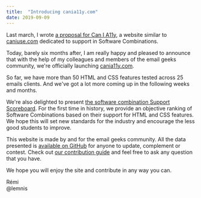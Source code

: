 ```yaml
---
title:  "Introducing cania11y.com"
date: 2019-09-09
---
```


Last march, I wrote [a proposal for Can I A11y](/news/2019-03-15-cania11y-a-proposal/), a website similar to [caniuse.com](https://www.caniuse.com) dedicated to support in Software Combinations.

Today, barely six months after, I am really happy and pleased to announce that with the help of my colleagues and members of the email geeks community, we're officially launching [cania11y.com](https://www.cania11y.com).

So far, we have more than 50 HTML and CSS features tested across 25 emails clients. And we've got a lot more coming up in the following weeks and months.

We're also delighted to present [the software combination Support Scoreboard](/scoreboard/). For the first time in history, we provide an objective ranking of Software Combinations based on their support for HTML and CSS features. We hope this will set new standards for the industry and encourage the less good students to improve.

This website is made by and for the email geeks community. All the data presented is [available on GitHub](https://github.com/lemnis/cania11y/tree/master/_features) for anyone to update, complement or contest. Check out [our contribution guide](https://github.com/lemnis/cania11y/blob/master/CONTRIBUTING.md) and feel free to ask any question that you have.

We hope you will enjoy the site and contribute in any way you can.

Rémi  
@lemnis
